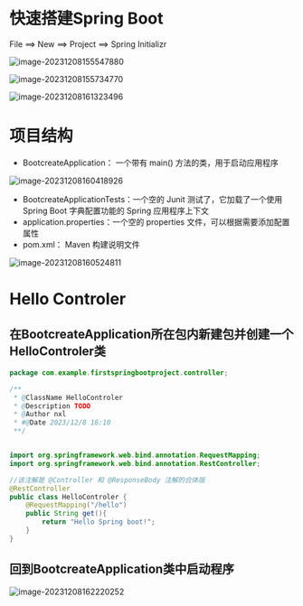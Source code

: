 # 快速搭建Spring Boot

File ==> New ==> Project ==> Spring Initializr

![image-20231208155547880](F:\IDEAF\FirstSpringBootProject\ReamdMe\image-20231208155547880.png)

![image-20231208155734770](F:\IDEAF\FirstSpringBootProject\ReamdMe\image-20231208155734770.png)

![image-20231208161323496](F:\IDEAF\FirstSpringBootProject\ReamdMe\image-20231208161323496.png)

# 项目结构

- BootcreateApplication： 一个带有 main() 方法的类，用于启动应用程序

![image-20231208160418926](F:\IDEAF\FirstSpringBootProject\ReamdMe\image-20231208160134875.png)

- BootcreateApplicationTests：一个空的 Junit 测试了，它加载了一个使用 Spring Boot 字典配置功能的 Spring 应用程序上下文
- application.properties：一个空的 properties 文件，可以根据需要添加配置属性
- pom.xml： Maven 构建说明文件

![image-20231208160524811](F:\IDEAF\FirstSpringBootProject\ReamdMe\image-20231208160524811.png)

# Hello Controler

## 在BootcreateApplication所在包内新建包并创建一个HelloControler类

```java
package com.example.firstspringbootproject.controller;

/**
 * @ClassName HelloControler
 * @Description TODO
 * @Author nxl
 * #@Date 2023/12/8 16:10
 **/


import org.springframework.web.bind.annotation.RequestMapping;
import org.springframework.web.bind.annotation.RestController;

//该注解是 @Controller 和 @ResponseBody 注解的合体版
@RestController
public class HelloControler {
    @RequestMapping("/hello")
    public String get(){
        return "Hello Spring boot!";
    }
}
```

## 回到BootcreateApplication类中启动程序

![image-20231208162220252](F:\IDEAF\FirstSpringBootProject\ReamdMe\image-20231208162220252.png)